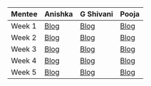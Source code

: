 | Mentee  | Anishka | G Shivani | Pooja |
| ------------- | ------------- | ------------- | ------------- |
| Week 1  | [Blog]() | [Blog](https://link.medium.com/Gr7fP9uLOdb) | [Blog]() |
| Week 2  | [Blog](https://anishkabhatia.medium.com/women-who-code-delhi-mentorship-program-3-0-week-1-20538fd9f440) | [Blog](https://shivanigangadharan.medium.com/week-1-continued-wwcd-mentorship-program-dsa-preparation-and-upcoming-opportunities-4d5fc200dd0a) | [Blog]() |
| Week 3  | [Blog](https://anishkabhatia.medium.com/women-who-code-delhi-mentorship-program-3-0-week-2-70ab3aafa60e) | [Blog](https://shivanigangadharan.medium.com/week-2-women-who-code-mentorship-program-3-0-95b69afe9d2b) | [Blog]() |
| Week 4  | [Blog](https://anishkabhatia.medium.com/women-who-code-delhi-mentorship-program-3-0-week-3-873cc17cc531) | [Blog](https://shivanigangadharan.medium.com/week-3-women-who-code-mentorship-program-3-0-c7acf229d579) | [Blog](https://developergera.medium.com/phase-i-women-who-code-delhi-mentorship-program-2021-9cf361265a5a) |
| Week 5  | [Blog](https://anishkabhatia.medium.com/women-who-code-delhi-mentorship-program-3-0-week-4-c2e33f2631b7) | [Blog](https://shivanigangadharan.medium.com/final-week-women-who-code-mentorship-program-3-0-b32c81bd4cca) | [Blog](https://developergera.medium.com/phase-ii-women-who-code-delhi-mentorship-program-2021-223d6c502081) |
